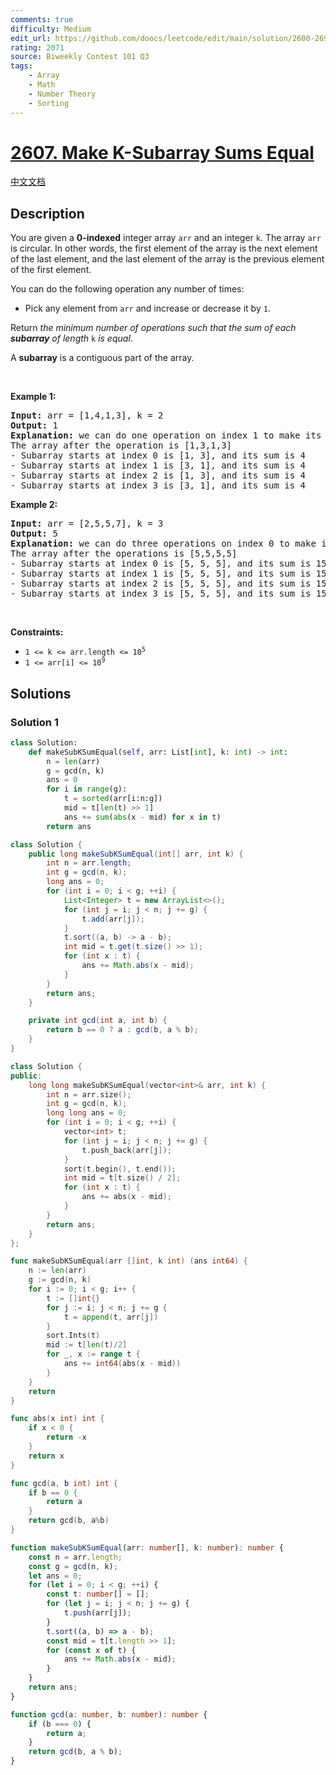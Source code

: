 ```yaml
---
comments: true
difficulty: Medium
edit_url: https://github.com/doocs/leetcode/edit/main/solution/2600-2699/2607.Make%20K-Subarray%20Sums%20Equal/README_EN.md
rating: 2071
source: Biweekly Contest 101 Q3
tags:
    - Array
    - Math
    - Number Theory
    - Sorting
---
```


# [2607. Make K-Subarray Sums Equal](https://leetcode.com/problems/make-k-subarray-sums-equal)

[中文文档](/solution/2600-2699/2607.Make%20K-Subarray%20Sums%20Equal/README.md)

## Description

<p>You are given a <strong>0-indexed</strong> integer array <code>arr</code> and an integer <code>k</code>. The array <code>arr</code> is circular. In other words, the first element of the array is the next element of the last element, and the last element of the array is the previous element of the first element.</p>

<p>You can do the following operation any number of times:</p>

<ul>
	<li>Pick any element from <code>arr</code> and increase or decrease it by <code>1</code>.</li>
</ul>

<p>Return <em>the minimum number of operations such that the sum of each <strong>subarray</strong> of length </em><code>k</code><em> is equal</em>.</p>

<p>A <strong>subarray</strong> is a contiguous part of the array.</p>

<p>&nbsp;</p>
<p><strong class="example">Example 1:</strong></p>

<pre>
<strong>Input:</strong> arr = [1,4,1,3], k = 2
<strong>Output:</strong> 1
<strong>Explanation:</strong> we can do one operation on index 1 to make its value equal to 3.
The array after the operation is [1,3,1,3]
- Subarray starts at index 0 is [1, 3], and its sum is 4 
- Subarray starts at index 1 is [3, 1], and its sum is 4 
- Subarray starts at index 2 is [1, 3], and its sum is 4 
- Subarray starts at index 3 is [3, 1], and its sum is 4 
</pre>

<p><strong class="example">Example 2:</strong></p>

<pre>
<strong>Input:</strong> arr = [2,5,5,7], k = 3
<strong>Output:</strong> 5
<strong>Explanation:</strong> we can do three operations on index 0 to make its value equal to 5 and two operations on index 3 to make its value equal to 5.
The array after the operations is [5,5,5,5]
- Subarray starts at index 0 is [5, 5, 5], and its sum is 15
- Subarray starts at index 1 is [5, 5, 5], and its sum is 15
- Subarray starts at index 2 is [5, 5, 5], and its sum is 15
- Subarray starts at index 3 is [5, 5, 5], and its sum is 15 
</pre>

<p>&nbsp;</p>
<p><strong>Constraints:</strong></p>

<ul>
	<li><code>1 &lt;= k &lt;= arr.length &lt;= 10<sup>5</sup></code></li>
	<li><code>1 &lt;= arr[i] &lt;= 10<sup>9</sup></code></li>
</ul>

## Solutions

### Solution 1

<!-- tabs:start -->

```python
class Solution:
    def makeSubKSumEqual(self, arr: List[int], k: int) -> int:
        n = len(arr)
        g = gcd(n, k)
        ans = 0
        for i in range(g):
            t = sorted(arr[i:n:g])
            mid = t[len(t) >> 1]
            ans += sum(abs(x - mid) for x in t)
        return ans
```

```java
class Solution {
    public long makeSubKSumEqual(int[] arr, int k) {
        int n = arr.length;
        int g = gcd(n, k);
        long ans = 0;
        for (int i = 0; i < g; ++i) {
            List<Integer> t = new ArrayList<>();
            for (int j = i; j < n; j += g) {
                t.add(arr[j]);
            }
            t.sort((a, b) -> a - b);
            int mid = t.get(t.size() >> 1);
            for (int x : t) {
                ans += Math.abs(x - mid);
            }
        }
        return ans;
    }

    private int gcd(int a, int b) {
        return b == 0 ? a : gcd(b, a % b);
    }
}
```

```cpp
class Solution {
public:
    long long makeSubKSumEqual(vector<int>& arr, int k) {
        int n = arr.size();
        int g = gcd(n, k);
        long long ans = 0;
        for (int i = 0; i < g; ++i) {
            vector<int> t;
            for (int j = i; j < n; j += g) {
                t.push_back(arr[j]);
            }
            sort(t.begin(), t.end());
            int mid = t[t.size() / 2];
            for (int x : t) {
                ans += abs(x - mid);
            }
        }
        return ans;
    }
};
```

```go
func makeSubKSumEqual(arr []int, k int) (ans int64) {
	n := len(arr)
	g := gcd(n, k)
	for i := 0; i < g; i++ {
		t := []int{}
		for j := i; j < n; j += g {
			t = append(t, arr[j])
		}
		sort.Ints(t)
		mid := t[len(t)/2]
		for _, x := range t {
			ans += int64(abs(x - mid))
		}
	}
	return
}

func abs(x int) int {
	if x < 0 {
		return -x
	}
	return x
}

func gcd(a, b int) int {
	if b == 0 {
		return a
	}
	return gcd(b, a%b)
}
```

```ts
function makeSubKSumEqual(arr: number[], k: number): number {
    const n = arr.length;
    const g = gcd(n, k);
    let ans = 0;
    for (let i = 0; i < g; ++i) {
        const t: number[] = [];
        for (let j = i; j < n; j += g) {
            t.push(arr[j]);
        }
        t.sort((a, b) => a - b);
        const mid = t[t.length >> 1];
        for (const x of t) {
            ans += Math.abs(x - mid);
        }
    }
    return ans;
}

function gcd(a: number, b: number): number {
    if (b === 0) {
        return a;
    }
    return gcd(b, a % b);
}
```

<!-- tabs:end -->

<!-- end -->
